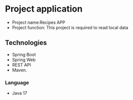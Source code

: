 # Project application
* Project name:Recipes APP
* Project function: This project is required to read local data
## Technologies
- Spring Boot
- Spring Web
- REST API
- Maven.
### Language
- Java 17